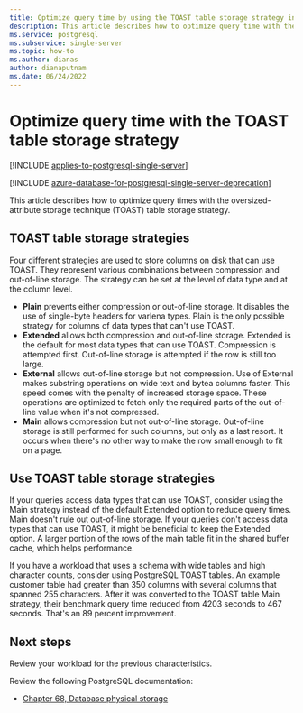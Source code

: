 ```yaml
---
title: Optimize query time by using the TOAST table storage strategy in Azure Database for PostgreSQL - Single Server
description: This article describes how to optimize query time with the TOAST table storage strategy on an Azure Database for PostgreSQL - Single Server.
ms.service: postgresql
ms.subservice: single-server
ms.topic: how-to
ms.author: dianas
author: dianaputnam
ms.date: 06/24/2022
---
```


# Optimize query time with the TOAST table storage strategy

[!INCLUDE [applies-to-postgresql-single-server](../includes/applies-to-postgresql-single-server.md)]

[!INCLUDE [azure-database-for-postgresql-single-server-deprecation](../includes/azure-database-for-postgresql-single-server-deprecation.md)]

This article describes how to optimize query times with the oversized-attribute storage technique (TOAST) table storage strategy.

## TOAST table storage strategies

Four different strategies are used to store columns on disk that can use TOAST. They represent various combinations between compression and out-of-line storage. The strategy can be set at the level of data type and at the column level.
- **Plain** prevents either compression or out-of-line storage. It disables the use of single-byte headers for varlena types. Plain is the only possible strategy for columns of data types that can't use TOAST.
- **Extended** allows both compression and out-of-line storage. Extended is the default for most data types that can use TOAST. Compression is attempted first. Out-of-line storage is attempted if the row is still too large.
- **External** allows out-of-line storage but not compression. Use of External makes substring operations on wide text and bytea columns faster. This speed comes with the penalty of increased storage space. These operations are optimized to fetch only the required parts of the out-of-line value when it's not compressed.
- **Main** allows compression but not out-of-line storage. Out-of-line storage is still performed for such columns, but only as a last resort. It occurs when there's no other way to make the row small enough to fit on a page.

## Use TOAST table storage strategies

If your queries access data types that can use TOAST, consider using the Main strategy instead of the default Extended option to reduce query times. Main doesn't rule out out-of-line storage. If your queries don't access data types that can use TOAST, it might be beneficial to keep the Extended option. A larger portion of the rows of the main table fit in the shared buffer cache, which helps performance.

If you have a workload that uses a schema with wide tables and high character counts, consider using PostgreSQL TOAST tables. An example customer table had greater than 350 columns with several columns that spanned 255 characters. After it was converted to the TOAST table Main strategy, their benchmark query time reduced from 4203 seconds to 467 seconds. That's an 89 percent improvement.

## Next steps

Review your workload for the previous characteristics.

Review the following PostgreSQL documentation: 
- [Chapter 68, Database physical storage](https://www.postgresql.org/docs/current/storage-toast.html) 
